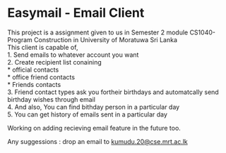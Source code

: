 # Easymail - Email Client
     
This project is a assignment given to us in Semester 2 module CS1040-Program Construction in University of Moratuwa Sri Lanka  
This client is capable of,  
    1. Send emails to whatever account you want  
    2. Create recipient list conaining  
        * official contacts  
        * office friend contacts  
        * Friends contacts  
        3. Friend contact types ask you fortheir birthdays and automatcally send birthday wishes through email  
        4. And also, You can find bithday person in a particular day  
        5. You can get history of emails sent in a particular day  
            
Working on adding recieving email feature in the future too.  
    
Any suggessions : drop an email to kumudu.20@cse.mrt.ac.lk                   
